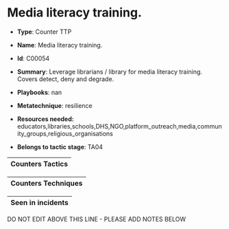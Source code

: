 # Media literacy training. 

* **Type**: Counter TTP

* **Name**: Media literacy training. 

* **Id**: C00054

* **Summary**: Leverage librarians / library for media literacy training. Covers detect, deny and degrade.

* **Playbooks**: nan

* **Metatechnique**: resilience

* **Resources needed:** educators,libraries,schools,DHS,NGO,platform_outreach,media,community_groups,religious_organisations

* **Belongs to tactic stage**: TA04


| Counters Tactics |
| ---------------- |



| Counters Techniques |
| ------------------- |



| Seen in incidents |
| ----------------- |

DO NOT EDIT ABOVE THIS LINE - PLEASE ADD NOTES BELOW
